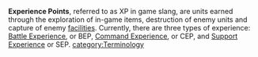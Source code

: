**Experience Points**, referred to as XP in game slang, are units earned
through the exploration of in-game items, destruction of enemy units and
capture of enemy [facilities](facilities "wikilink"). Currently, there
are three types of experience: [Battle
Experience](Battle_Experience_Points "wikilink"), or BEP, [Command
Experience](Command_Experience_Points "wikilink"), or CEP, and [Support
Experience](Support_Experience_Points "wikilink") or SEP.
[category:Terminology](category:Terminology "wikilink")